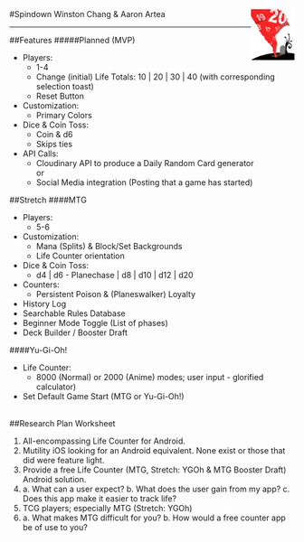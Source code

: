 <img align="right" alt="Spindown" title="" src="rm/Spindown_117x100.png" height="90px">
#Spindown
Winston Chang & Aaron Artea

---

##Features
#####Planned (MVP)
- Players:
	- 1-4
	- Change (initial) Life Totals: 10 | 20 | 30 | 40 (with corresponding selection toast)
	- Reset Button
- Customization:
	- Primary Colors
- Dice & Coin Toss:
	- Coin & d6
	- Skips ties
- API Calls:
	- Cloudinary API to produce a Daily Random Card generator
	<br>or
	- Social Media integration (Posting that a game has started)
	
	

##Stretch
####MTG
- Players:
	- 5-6
- Customization:
	- Mana (Splits) & Block/Set Backgrounds
	- Life Counter orientation
- Dice & Coin Toss: 
	- d4 | d6 - Planechase | d8 | d10 | d12 | d20
- Counters:
	- Persistent Poison & (Planeswalker) Loyalty
- History Log
- Searchable Rules Database
- Beginner Mode Toggle (List of phases)
- Deck Builder / Booster Draft

####Yu-Gi-Oh!
- Life Counter: 
	- 8000 (Normal) or 2000 (Anime) modes; user input - glorified calculator)
- Set Default Game Start (MTG or Yu-Gi-Oh!)


<br>
##Research Plan Worksheet

1. All-encompassing Life Counter for Android.
2. Mutility iOS looking for an Android equivalent. None exist or those that did were feature light.
3. Provide a free Life Counter (MTG, Stretch: YGOh & MTG Booster Draft) Android solution.
4. 
	a. What can a user expect?
	b. What does the user gain from my app?
	c. Does this app make it easier to track life?
5. TCG players; especially MTG (Stretch: YGOh)
6. 
	a. What makes MTG difficult for you?
	b. How would a free counter app be of use to you?
